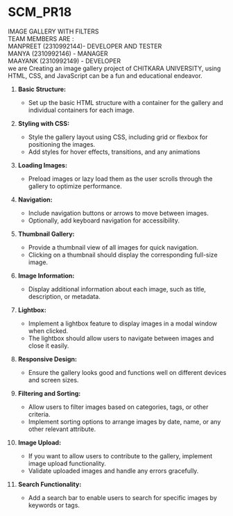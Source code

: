 # SCM_PR18  
IMAGE GALLERY WITH FILTERS  
TEAM MEMBERS ARE :  
 MANPREET (2310992144)- DEVELOPER AND TESTER  
 MANYA (2310992146) - MANAGER  
 MAAYANK (2310992149) - DEVELOPER  
we are Creating an image gallery project of CHITKARA UNIVERSITY, using HTML, CSS, and JavaScript can be a fun and educational endeavor.  

1. **Basic Structure:**
   - Set up the basic HTML structure with a container for the gallery and individual containers for each image.

2. **Styling with CSS:**
   - Style the gallery layout using CSS, including grid or flexbox for positioning the images.
   - Add styles for hover effects, transitions, and any animations

3. **Loading Images:**
   - Preload images or lazy load them as the user scrolls through the gallery to optimize performance.

4. **Navigation:**
   - Include navigation buttons or arrows to move between images.
   - Optionally, add keyboard navigation for accessibility.

5. **Thumbnail Gallery:**
   - Provide a thumbnail view of all images for quick navigation.
   - Clicking on a thumbnail should display the corresponding full-size image.

6. **Image Information:**
   - Display additional information about each image, such as title, description, or metadata.

7. **Lightbox:**
   - Implement a lightbox feature to display images in a modal window when clicked.
   - The lightbox should allow users to navigate between images and close it easily.

8. **Responsive Design:**
   - Ensure the gallery looks good and functions well on different devices and screen sizes.

9. **Filtering and Sorting:**
   - Allow users to filter images based on categories, tags, or other criteria.
   - Implement sorting options to arrange images by date, name, or any other relevant attribute.

10. **Image Upload:**
    - If you want to allow users to contribute to the gallery, implement image upload functionality.
    - Validate uploaded images and handle any errors gracefully.

11. **Search Functionality:**
    - Add a search bar to enable users to search for specific images by keywords or tags.





